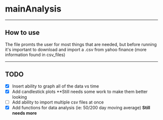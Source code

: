 # mainAnalysis
---
## How to use
The file promts the user for most things that are needed, but before running it's important to download and import a .csv from yahoo finance (more information found in csv_files)

---
## TODO
- [x] Insert ability to graph all of the data vs time 
- [x] Add candlestick plots **Still needs some work to make them better looking
- [ ] Add ability to import multiple csv files at once
- [x] Add functions for data analysis (ie: 50/200 day moving average) **Still needs more**
